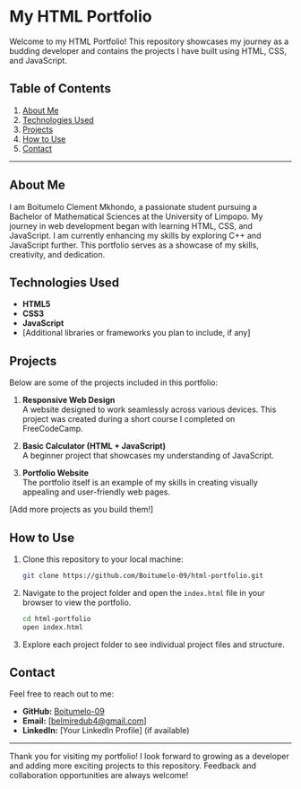 # My HTML Portfolio

Welcome to my HTML Portfolio! This repository showcases my journey as a budding developer and contains the projects I have built using HTML, CSS, and JavaScript.

## Table of Contents

1. [About Me](#about-me)
2. [Technologies Used](#technologies-used)
3. [Projects](#projects)
4. [How to Use](#how-to-use)
5. [Contact](#contact)

---

## About Me

I am Boitumelo Clement Mkhondo, a passionate student pursuing a Bachelor of Mathematical Sciences at the University of Limpopo. My journey in web development began with learning HTML, CSS, and JavaScript. I am currently enhancing my skills by exploring C++ and JavaScript further. This portfolio serves as a showcase of my skills, creativity, and dedication.

## Technologies Used

- **HTML5**
- **CSS3**
- **JavaScript**
- [Additional libraries or frameworks you plan to include, if any]

## Projects

Below are some of the projects included in this portfolio:

1. **Responsive Web Design**  
   A website designed to work seamlessly across various devices. This project was created during a short course I completed on FreeCodeCamp.

2. **Basic Calculator (HTML + JavaScript)**  
   A beginner project that showcases my understanding of JavaScript.

3. **Portfolio Website**  
   The portfolio itself is an example of my skills in creating visually appealing and user-friendly web pages.

[Add more projects as you build them!]

## How to Use

1. Clone this repository to your local machine:

   ```bash
   git clone https://github.com/Boitumelo-09/html-portfolio.git
   ```

2. Navigate to the project folder and open the `index.html` file in your browser to view the portfolio.

   ```bash
   cd html-portfolio
   open index.html
   ```

3. Explore each project folder to see individual project files and structure.

## Contact

Feel free to reach out to me:

- **GitHub:** [Boitumelo-09](https://github.com/Boitumelo-09)
- **Email:** [belmiredub4@gmail.com]  
- **LinkedIn:** [Your LinkedIn Profile] (if available)

---

Thank you for visiting my portfolio! I look forward to growing as a developer and adding more exciting projects to this repository. Feedback and collaboration opportunities are always welcome!
